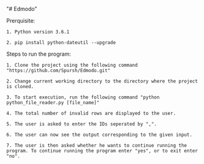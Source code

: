 "# Edmodo" 

Prerquisite: 

	1. Python version 3.6.1
	
	2. pip install python-dateutil --upgrade
	
Steps to run the program:

	1. Clone the project using the following command "https://github.com/Spursh/Edmodo.git"
	
	2. Change current working directory to the directory where the project is cloned.
	
	3. To start execution, run the following command "python python_file_reader.py [file_name]" 
	
	4. The total number of invalid rows are displayed to the user.
	
	5. The user is asked to enter the IDs seperated by ",".
	
	6. The user can now see the output corresponding to the given input.
	
	7. The user is then asked whether he wants to continue running the program. To continue running the program enter "yes", or to exit enter "no".
	

